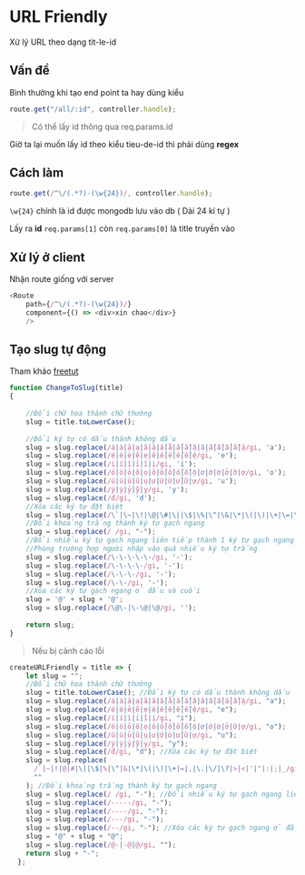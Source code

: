 # URL Friendly 

Xử lý URL theo dạng tit-le-id

## Vấn đề

Bình thường khi tạo end point ta hay dùng kiểu

```javascript
route.get("/all/:id", controller.handle);
```

> Có thể lấy id thông qua req.params.id

Giờ ta lại muốn lấy id theo kiểu tieu-de-id thì phải dùng **regex** 

## Cách làm

```javascript
route.get(/^\/(.*?)-(\w{24})/, controller.handle);
```

```\w{24}``` chính là id được mongodb lưu vào db ( Dài 24 kí tự )

Lấy ra **id** 	```req.params[1]``` còn ```req.params[0]``` là title truyền vào

## Xử lý ở client

Nhận route giống với server

```javascript
<Route
    path={/^\/(.*?)-(\w{24})/}
    component={() => <div>xin chao</div>}
    />
```



## Tạo slug tự động

Tham khảo [freetut](https://freetuts.net/tao-slug-tu-dong-bang-javascript-va-php-199.html) 

```javascript
function ChangeToSlug(title)
{
 
    //Đổi chữ hoa thành chữ thường
    slug = title.toLowerCase();
 
    //Đổi ký tự có dấu thành không dấu
    slug = slug.replace(/á|à|ả|ạ|ã|ă|ắ|ằ|ẳ|ẵ|ặ|â|ấ|ầ|ẩ|ẫ|ậ/gi, 'a');
    slug = slug.replace(/é|è|ẻ|ẽ|ẹ|ê|ế|ề|ể|ễ|ệ/gi, 'e');
    slug = slug.replace(/i|í|ì|ỉ|ĩ|ị/gi, 'i');
    slug = slug.replace(/ó|ò|ỏ|õ|ọ|ô|ố|ồ|ổ|ỗ|ộ|ơ|ớ|ờ|ở|ỡ|ợ/gi, 'o');
    slug = slug.replace(/ú|ù|ủ|ũ|ụ|ư|ứ|ừ|ử|ữ|ự/gi, 'u');
    slug = slug.replace(/ý|ỳ|ỷ|ỹ|ỵ/gi, 'y');
    slug = slug.replace(/đ/gi, 'd');
    //Xóa các ký tự đặt biệt
    slug = slug.replace(/\`|\~|\!|\@|\#|\||\$|\%|\^|\&|\*|\(|\)|\+|\=|\,|\.|\/|\?|\>|\<|\'|\"|\:|\;|_/gi, '');
    //Đổi khoảng trắng thành ký tự gạch ngang
    slug = slug.replace(/ /gi, "-");
    //Đổi nhiều ký tự gạch ngang liên tiếp thành 1 ký tự gạch ngang
    //Phòng trường hợp người nhập vào quá nhiều ký tự trắng
    slug = slug.replace(/\-\-\-\-\-/gi, '-');
    slug = slug.replace(/\-\-\-\-/gi, '-');
    slug = slug.replace(/\-\-\-/gi, '-');
    slug = slug.replace(/\-\-/gi, '-');
    //Xóa các ký tự gạch ngang ở đầu và cuối
    slug = '@' + slug + '@';
    slug = slug.replace(/\@\-|\-\@|\@/gi, '');
    
    return slug;
}
```

> Nếu bị cảnh cáo lỗi 

```javascript
createURLFriendly = title => {
    let slug = "";
    //Đổi chữ hoa thành chữ thường
    slug = title.toLowerCase(); //Đổi ký tự có dấu thành không dấu
    slug = slug.replace(/á|à|ả|ạ|ã|ă|ắ|ằ|ẳ|ẵ|ặ|â|ấ|ầ|ẩ|ẫ|ậ/gi, "a");
    slug = slug.replace(/é|è|ẻ|ẽ|ẹ|ê|ế|ề|ể|ễ|ệ/gi, "e");
    slug = slug.replace(/i|í|ì|ỉ|ĩ|ị/gi, "i");
    slug = slug.replace(/ó|ò|ỏ|õ|ọ|ô|ố|ồ|ổ|ỗ|ộ|ơ|ớ|ờ|ở|ỡ|ợ/gi, "o");
    slug = slug.replace(/ú|ù|ủ|ũ|ụ|ư|ứ|ừ|ử|ữ|ự/gi, "u");
    slug = slug.replace(/ý|ỳ|ỷ|ỹ|ỵ/gi, "y");
    slug = slug.replace(/đ/gi, "d"); //Xóa các ký tự đặt biệt
    slug = slug.replace(
      /`|~|!|@|#|\||\$|%|\^|&|\*|\(|\)|\+|=|,|\.|\/|\?|>|<|'|"|:|;|_/gi,
      ""
    ); //Đổi khoảng trắng thành ký tự gạch ngang
    slug = slug.replace(/ /gi, "-"); //Đổi nhiều ký tự gạch ngang liên tiếp thành 1 ký tự gạch ngang //Phòng trường hợp người nhập vào quá nhiều ký tự trắng
    slug = slug.replace(/-----/gi, "-");
    slug = slug.replace(/----/gi, "-");
    slug = slug.replace(/---/gi, "-");
    slug = slug.replace(/--/gi, "-"); //Xóa các ký tự gạch ngang ở đầu và cuối
    slug = "@" + slug + "@";
    slug = slug.replace(/@-|-@|@/gi, "");
    return slug + "-";
  };
```

